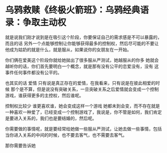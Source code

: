# 乌鸦救赎《终极火箭班》：乌鸦经典语录：争取主动权

就是说我们刚才说到是在吸引这个阶段，你要保证自己的需求感是不可以暴露的，而且的话 另外一个点能够控制让你能够获得最多的控制权，然后尽可能的不要让他成为姑奶的就是什么，就是服从，如果说你的女朋友在一开始。

你们俩在爱美这个阶段你就给她拋出了很多服从严测试，她越服从的你多 她就会越听你的话，你们首先要明白一个概念，就是那有没有公平的恋爱没有，没有 这事件任何事件都没有公平的。

也其实的话 爱情 只有说是真正存在的爱情，在我看来，只有说是在彼此相爱的时候 那个是不算，但是说没有突破关系，一旦突破关系之后爱情就会变成一个控制游戏，谁获得更多的主控权，然后谁呢。

控制权比较少 谁更喜欢谁，她会变成这样一个游戏 她都未到会变，而不存在就是一种喜欢一种爱了，已经变成一个控制游戏了，我说是，你不管是如何，我们肯定是要进入关系的，我们也是要结婚的，然后呢。

你需要做的事情呢，就是要经常给她做一些服从严测试，让她去做一些事情，包括当你进入关系的中间的时候，也不要去客气，也不需要去客气。

那你需要告诉她